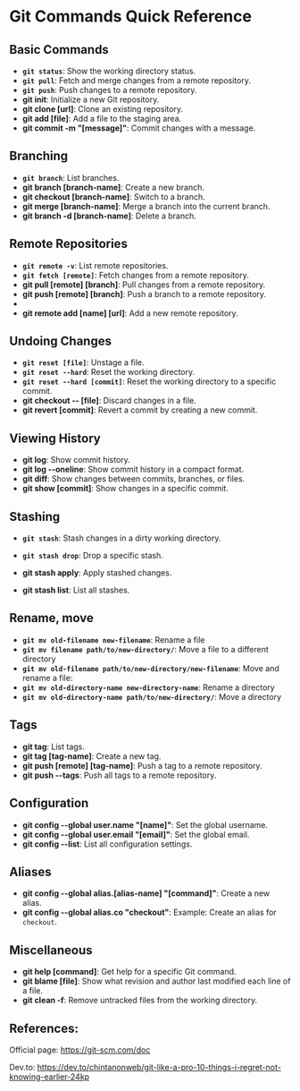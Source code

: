 # Git Commands Quick Reference

## Basic Commands
- **`git status`**: Show the working directory status.
- **`git pull`**: Fetch and merge changes from a remote repository.
- **`git push`**: Push changes to a remote repository.
- **git init**: Initialize a new Git repository.
- **git clone [url]**: Clone an existing repository.
- **git add [file]**: Add a file to the staging area.
- **git commit -m "[message]"**: Commit changes with a message.

## Branching
- **`git branch`**: List branches.
- **git branch [branch-name]**: Create a new branch.
- **git checkout [branch-name]**: Switch to a branch.
- **git merge [branch-name]**: Merge a branch into the current branch.
- **git branch -d [branch-name]**: Delete a branch.

## Remote Repositories
- **`git remote -v`**: List remote repositories.
- **`git fetch [remote]`**: Fetch changes from a remote repository.
- **git pull [remote] [branch]**: Pull changes from a remote repository.
- **git push [remote] [branch]**: Push a branch to a remote repository.
-
- **git remote add [name] [url]**: Add a new remote repository.

## Undoing Changes
- **`git reset [file]`**: Unstage a file.
- **`git reset --hard`**: Reset the working directory.
- **`git reset --hard [commit]`**: Reset the working directory to a specific commit.
- **git checkout -- [file]**: Discard changes in a file.
- **git revert [commit]**: Revert a commit by creating a new commit.

## Viewing History
- **git log**: Show commit history.
- **git log --oneline**: Show commit history in a compact format.
- **git diff**: Show changes between commits, branches, or files.
- **git show [commit]**: Show changes in a specific commit.

## Stashing
- **`git stash`**: Stash changes in a dirty working directory.
- **`git stash drop`**: Drop a specific stash.

- **git stash apply**: Apply stashed changes.
- **git stash list**: List all stashes.

## Rename, move
- **`git mv old-filename new-filename`**: Rename a file
- **`git mv filename path/to/new-directory/`**: Move a file to a different directory
- **`git mv old-filename path/to/new-directory/new-filename`**: Move and rename a file:
- **`git mv old-directory-name new-directory-name`**: Rename a directory
- **`git mv old-directory-name path/to/new-directory/`**: Move a directory
  
## Tags
- **git tag**: List tags.
- **git tag [tag-name]**: Create a new tag.
- **git push [remote] [tag-name]**: Push a tag to a remote repository.
- **git push --tags**: Push all tags to a remote repository.

## Configuration
- **git config --global user.name "[name]"**: Set the global username.
- **git config --global user.email "[email]"**: Set the global email.
- **git config --list**: List all configuration settings.

## Aliases
- **git config --global alias.[alias-name] "[command]"**: Create a new alias.
- **git config --global alias.co "checkout"**: Example: Create an alias for `checkout`.

## Miscellaneous
- **git help [command]**: Get help for a specific Git command.
- **git blame [file]**: Show what revision and author last modified each line of a file.
- **git clean -f**: Remove untracked files from the working directory.

## References:

Official page:
  https://git-scm.com/doc

Dev.to:
  https://dev.to/chintanonweb/git-like-a-pro-10-things-i-regret-not-knowing-earlier-24kp
